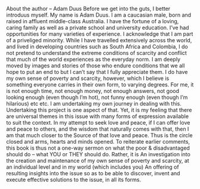 About the author – Adam Duus Before we get into the guts, I better introduus myself. My name is Adam Duus. I am a caucasian male, born and raised in affluent middle-class Australia. I have the fortune of a loving, caring family as well as a private school and university education. I’ve had opportunities for many varieties of experience. I acknowledge that I am part of a priveliged minority. While I have travelled extensively across the world, and lived in developing countries such as South Africa and Colombia, I do not pretend to understand the extreme conditions of scarcity and conflict that much of the world experiences as the everyday norm. I am deeply moved by images and stories of those who endure conditions that we all hope to put an end to but I can’t say that I fully appreciate them. I do have my own sense of poverty and scarcity, however, which I believe is something everyone carries in their own form, to varying degrees. For me, it is not enough time, not enough money, not enough answers, not good looking enough (even though I’m hot), not funny enough (even though I’m hilarious) etc etc.  I am undertaking my own journey in dealing with this. Undertaking this project is one aspect of that. Yet, it is my feeling that there are universal themes in this issue with many forms of expression available to suit the context. In my attempt to seek love and peace, if I can offer love and peace to others, and the wisdom that naturally comes with that, then I am that much closer to the Source of that love and peace. Thus is the circle closed and arms, hearts and minds opened. To reiterate earlier comments, this book is thus not a one-way sermon on what the poor & disadvantaged should do – what YOU or THEY should do. Rather, it is An investigation into the creation and maintenance of my own sense of poverty and scarcity, at an individual level and in my world (which includes you) An offering of resulting insights into the issue so as to be able to discover, invent and execute effective solutions to the issue, in all its forms.